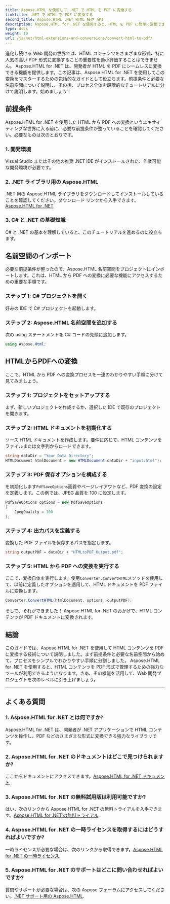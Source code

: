 ```yaml
---
title: Aspose.HTML を使用して .NET で HTML を PDF に変換する
linktitle: .NET で HTML を PDF に変換する
second_title: Aspose.HTML .NET HTML 操作 API
description: Aspose.HTML for .NET を使用すると、HTML を PDF に簡単に変換できます。ステップバイステップのガイドに従って、HTML から PDF への変換の力を最大限に活用してください。
type: docs
weight: 10
url: /ja/net/html-extensions-and-conversions/convert-html-to-pdf/
---
```


進化し続ける Web 開発の世界では、HTML コンテンツをさまざまな形式、特に人気の高い PDF 形式に変換することの重要性を過小評価することはできません。 Aspose.HTML for .NET は、開発者が HTML を PDF にシームレスに変換できる機能を提供します。この記事は、Aspose.HTML for .NET を使用してこの変換をマスターするための包括的なガイドとして役立ちます。前提条件と必要な名前空間について説明し、その後、プロセス全体を段階的なチュートリアルに分けて説明します。始めましょう！

## 前提条件

Aspose.HTML for .NET を使用した HTML から PDF への変換というエキサイティングな世界に入る前に、必要な前提条件が整っていることを確認してください。必要なものは次のとおりです。

### 1. 開発環境

Visual Studio またはその他の推奨 .NET IDE がインストールされた、作業可能な開発環境が必要です。

### 2. .NET ライブラリ用の Aspose.HTML

.NET 用の Aspose.HTML ライブラリをダウンロードしてインストールしていることを確認してください。ダウンロード リンクから入手できます。[Aspose.HTML for .NET](https://releases.aspose.com/html/net/).

### 3. C# と .NET の基礎知識

C# と .NET の基本を理解していると、このチュートリアルを進めるのに役立ちます。

## 名前空間のインポート

必要な前提条件が整ったので、Aspose.HTML 名前空間をプロジェクトにインポートします。これは、HTML から PDF への変換に必要な機能にアクセスするための重要な手順です。

### ステップ 1: C# プロジェクトを開く

好みの IDE で C# プロジェクトを起動します。

### ステップ 2: Aspose.HTML 名前空間を追加する

次の using ステートメントを C# コードの先頭に追加します。

```csharp
using Aspose.Html;
```

## HTMLからPDFへの変換

ここで、HTML から PDF への変換プロセスを一連のわかりやすい手順に分けて見てみましょう。

### ステップ 1: プロジェクトをセットアップする

まず、新しいプロジェクトを作成するか、選択した IDE で既存のプロジェクトを開きます。

### ステップ 2: HTML ドキュメントを初期化する

ソース HTML ドキュメントを作成します。要件に応じて、HTML コンテンツをファイルまたは文字列からロードできます。

```csharp
string dataDir = "Your Data Directory";
HTMLDocument htmlDocument = new HTMLDocument(dataDir + "input.html");
```

### ステップ 3: PDF 保存オプションを構成する

を初期化します`PdfSaveOptions`画質やページレイアウトなど、PDF 変換の設定を定義します。この例では、JPEG 品質を 100 に設定します。

```csharp
PdfSaveOptions options = new PdfSaveOptions
{
    JpegQuality = 100
};
```

### ステップ 4: 出力パスを定義する

変換した PDF ファイルを保存するパスを指定します。

```csharp
string outputPDF = dataDir + "HTMLtoPDF_Output.pdf";
```

### ステップ 5: HTML から PDF への変換を実行する

ここで、変換自体を実行します。使用`Converter.ConvertHTML`メソッドを使用して、以前に定義したオプションを適用して、HTML ドキュメントを PDF ファイルに変換します。

```csharp
Converter.ConvertHTML(htmlDocument, options, outputPDF);
```

そして、それができました！ Aspose.HTML for .NET のおかげで、HTML コンテンツが PDF ドキュメントに変換されます。

## 結論

このガイドでは、Aspose.HTML for .NET を使用して HTML コンテンツを PDF に変換する技術について説明しました。まず前提条件と必要な名前空間から始めて、プロセスをシンプルでわかりやすい手順に分割しました。 Aspose.HTML for .NET を使用すると、HTML コンテンツを PDF 形式で管理するための強力なツールが利用できるようになります。さあ、その機能を活用して、Web 開発プロジェクトを次のレベルに引き上げましょう。

---

## よくある質問

### 1. Aspose.HTML for .NET とは何ですか?

Aspose.HTML for .NET は、開発者が .NET アプリケーションで HTML コンテンツを操作し、PDF などのさまざまな形式に変換できる強力なライブラリです。

### 2. Aspose.HTML for .NET のドキュメントはどこで見つけられますか?

ここからドキュメントにアクセスできます。[Aspose.HTML for .NET ドキュメント](https://reference.aspose.com/html/net/).

### 3. Aspose.HTML for .NET の無料試用版は利用可能ですか?

はい、次のリンクから Aspose.HTML for .NET の無料トライアルを入手できます。[Aspose.HTML for .NET の無料トライアル](https://releases.aspose.com/).

### 4. Aspose.HTML for .NET の一時ライセンスを取得するにはどうすればよいですか?

一時ライセンスが必要な場合は、次のリンクから取得できます。[Aspose.HTML for .NET の一時ライセンス](https://purchase.aspose.com/temporary-license/).

### 5. Aspose.HTML for .NET のサポートはどこに問い合わせればよいですか?

質問やサポートが必要な場合は、次の Aspose フォーラムにアクセスしてください。[.NET サポート用の Aspose.HTML](https://forum.aspose.com/).